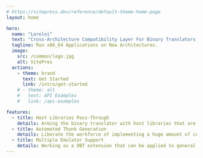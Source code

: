 ```yaml
---
# https://vitepress.dev/reference/default-theme-home-page
layout: home

hero:
  name: "Lorelei"
  text: "Cross-Architecture Compatibility Layer For Binary Translators."
  tagline: Run x86_64 Applications on New Architectures.
  image:
    src: /common/logo.jpg
    alt: VitePres
  actions:
    - theme: brand
      text: Get Started
      link: /intro/get-started
    # - theme: alt
    #   text: API Examples
    #   link: /api-examples

features:
  - title: Host Libraries Pass-Through
    details: Arming the binary translator with host libraries that are already available on the target architecture.
  - title: Automated Thunk Generation
    details: Liberate the workforce of implementing a huge amount of conversion stubs manually.
  - title: Multiple Emulator Support
    details: Working as a DBT extension that can be applied to general DBTs, such as QEMU user emulator, Blink and Box64.
---
```


